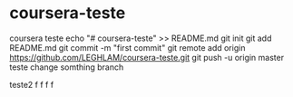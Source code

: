 # coursera-teste
coursera teste
echo "# coursera-teste" >> README.md
git init
git add README.md
git commit -m "first commit"
git remote add origin https://github.com/LEGHLAM/coursera-teste.git
git push -u origin master
teste change somthing branch
                
teste2
f
f
f
f
